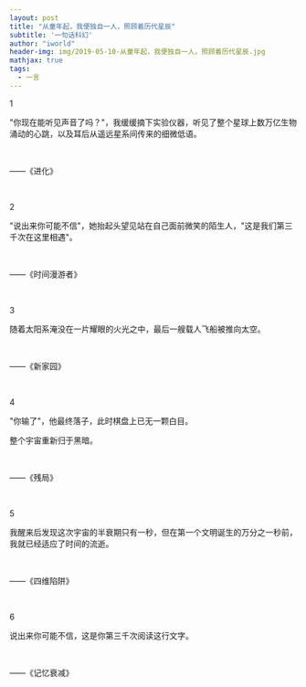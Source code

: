 ```yaml
---
layout: post
title: "从童年起，我便独自一人，照顾着历代星辰"
subtitle: '一句话科幻'
author: "iworld"
header-img: img/2019-05-10-从童年起，我便独自一人，照顾着历代星辰.jpg
mathjax: true
tags:
  - 一言
---
```


1

"你现在能听见声音了吗？"，我缓缓摘下实验仪器，听见了整个星球上数万亿生物涌动的心跳，以及耳后从遥远星系间传来的细微低语。

<br>

——《进化》

<br>

2

"说出来你可能不信"，她抬起头望见站在自己面前微笑的陌生人，"这是我们第三千次在这里相遇"。

<br>

——《时间漫游者》

<br>

3

随着太阳系淹没在一片耀眼的火光之中，最后一艘载人飞船被推向太空。

<br>

——《新家园》

<br>

4

"你输了"，他最终落子，此时棋盘上已无一颗白目。

整个宇宙重新归于黑暗。

<br>

——《残局》

<br>

5

我醒来后发现这次宇宙的半衰期只有一秒，但在第一个文明诞生的万分之一秒前，我就已经适应了时间的流逝。

<br>

——《四维陷阱》

<br>

6

说出来你可能不信，这是你第三千次阅读这行文字。

<br>

——《记忆衰减》